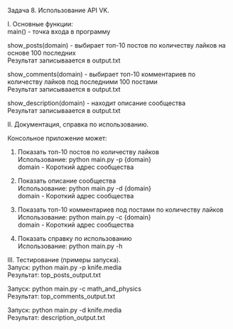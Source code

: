 Задача 8. Использование API VK.

I. Основные функции:\
main() - точка входа в программу

show_posts(domain) - выбирает топ-10 постов по количеству лайков на основе 100 последних\
Результат записываается в output.txt

show_comments(domain) - выбирает топ-10 комментариев по количеству лайков под последними 100 постами\
Результат записываается в output.txt

show_description(domain) - находит описание сообщества\
Результат записываается в output.txt

II. Документация, справка по использованию.

Консольное приложение может:
1. Показать топ-10 постов по количеству лайков\
Использование: python main.py -p {domain}\
domain - Короткий адрес сообщества

2. Показать описание сообщества\
Использование: python main.py -d {domain}\
domain - Короткий адрес сообщества

3. Показать топ-10 комментариев под постами по количеству лайков\
Использование: python main.py -c {domain}\
domain - Короткий адрес сообщества

4. Показать справку по использованию\
Использование: python main.py -h

III. Тестирование (примеры запуска).\
Запуск: python main.py -p knife.media\
Результат: top_posts_output.txt

Запуск: python main.py -c math_and_physics\
Результат: top_comments_output.txt

Запуск: python main.py -d knife.media\
Результат: description_output.txt
